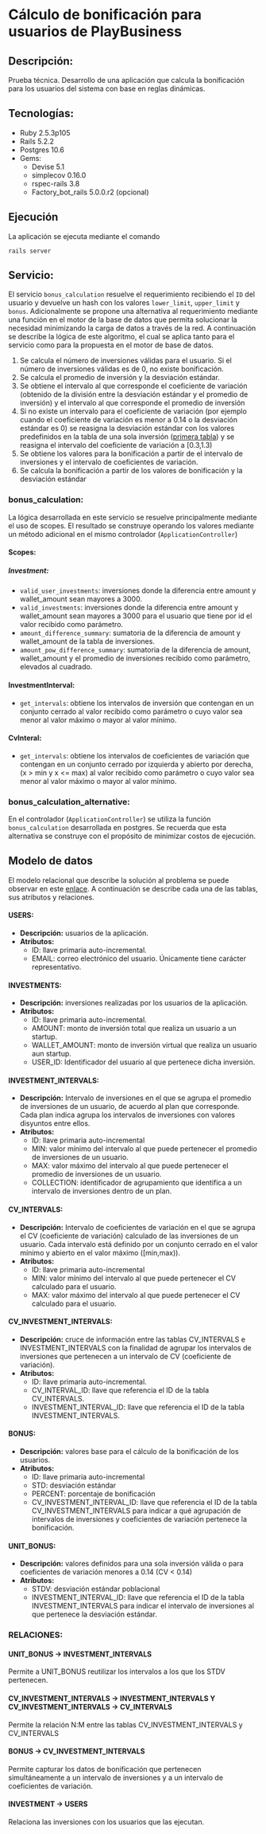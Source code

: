 # Cálculo de bonificación para usuarios de PlayBusiness
## Descripción:
Prueba técnica. Desarrollo de una aplicación que calcula la bonificación para los usuarios del sistema con base en reglas dinámicas.
## Tecnologías:
* Ruby 2.5.3p105
* Rails 5.2.2
* Postgres 10.6
* Gems:
    * Devise 5.1
    * simplecov 0.16.0
    * rspec-rails 3.8
    * Factory_bot_rails 5.0.0.r2 (opcional)
## Ejecución
La aplicación se ejecuta mediante el comando
```
rails server
```
## Servicio:
El servicio `bonus_calculation` resuelve el requerimiento recibiendo el `ID` del usuario y devuelve un hash con los valores `lower_limit`, `upper_limit` y `bonus`. Adicionalmente se propone una alternativa al requerimiento mediante una función en el motor de la base de datos que permita solucionar la necesidad minimizando la carga de datos a través de la red. A continuación se describe la lógica de este algoritmo, el cual se aplica tanto para el servicio como para la propuesta en el motor de base de datos.
1. Se calcula el número de inversiones válidas para el usuario. Si el número de inversiones válidas es de 0, no existe bonificación.
2. Se calcula el promedio de inversión y la desviación estándar.
3. Se obtiene el intervalo al que corresponde el coeficiente de variación (obtenido de la división entre la desviación estándar y el promedio de inversión) y el intervalo al que corresponde el promedio de inversión
4. Si no existe un intervalo para el coeficiente de variación (por ejemplo cuando el coeficiente de variación es menor a 0.14 o la  desviación estándar es 0) se reasigna la desviación estándar con los valores predefinidos en la tabla de una sola inversión ([primera tabla](https://docs.google.com/spreadsheets/d/1xGovhmmAhFAbkWAhlaULOZk5QNJoEceSsS4BAal_S2U/edit)) y se reasigna el intervalo del coeficiente de variación a [0.3,1.3)
5. Se obtiene los valores para la bonificación a partir de el intervalo de inversiones y el intervalo de coeficientes de variación.
6. Se calcula la bonificación a partir de los valores de bonificación y la desviación estándar

### bonus_calculation:
La lógica desarrollada en este servicio se resuelve principalmente mediante el uso de scopes. El resultado se construye operando los valores mediante un método adicional en el mismo controlador (`ApplicationController`)
#### Scopes:
##### Investment:
* `valid_user_investments`: inversiones donde la diferencia entre amount y wallet_amount sean mayores a 3000.
* `valid_investments`: inversiones donde la diferencia entre amount y wallet_amount sean mayores a 3000 para el usuario que tiene por id el valor recibido como parámetro.
* `amount_difference_summary`: sumatoria de la diferencia de amount y wallet_amount de la tabla de inversiones.
* `amount_pow_difference_summary`: sumatoria de la diferencia de amount, wallet_amount y el promedio de inversiones recibido como parámetro, elevados al cuadrado.
#### InvestmentInterval:
* `get_intervals`: obtiene los intervalos de inversión que contengan en un conjunto cerrado al valor recibido como parámetro o cuyo valor sea menor al valor máximo o mayor al valor mínimo.
#### CvInteral:
* `get_intervals`: obtiene los intervalos de coeficientes de variación que contengan en un conjunto cerrado por izquierda y abierto por derecha, (x > min y x <= max) al valor recibido como parámetro o cuyo valor sea menor al valor máximo o mayor al valor mínimo.

### bonus_calculation_alternative:
En el controlador (`ApplicationController`) se utiliza la función `bonus_calculation` desarrollada en postgres. Se recuerda que esta alternativa se construye con el propósito de minimizar costos de ejecución.

## Modelo de datos
El modelo relacional que describe la solución al problema se puede observar en este [enlace](https://drive.google.com/file/d/1hKTG_8SAtIJOQH_FTPUcIFsgNN2c1ulm/preview). A continuación se describe cada una de las tablas, sus atributos y relaciones.
#### USERS:
- **Descripción:** usuarios de la aplicación.
- **Atributos:**
  - ID: llave primaria auto-incremental.
  - EMAIL: correo electrónico del usuario. Únicamente tiene carácter representativo.
#### INVESTMENTS:
- **Descripción:** inversiones realizadas por los usuarios de la aplicación.
- **Atributos:**
  - ID: llave primaria auto-incremental.
  - AMOUNT: monto de inversión total que realiza un usuario a un startup.
  - WALLET_AMOUNT: monto de inversión virtual que realiza un usuario aun startup.
  - USER_ID: Identificador del usuario al que pertenece dicha inversión.
#### INVESTMENT_INTERVALS:
- **Descripción:** Intervalo de inversiones en el que se agrupa el promedio de inversiones de un usuario, de acuerdo al plan que corresponde. Cada plan indica agrupa los intervalos de inversiones con valores disyuntos entre ellos.
- **Atributos:**
  - ID: llave primaria auto-incremental
  - MIN: valor mínimo del intervalo al que puede pertenecer el promedio de inversiones de un usuario.
  - MAX: valor máximo del intervalo al que puede pertenecer el promedio de inversiones de un usuario.
  - COLLECTION: identificador de agrupamiento que identifica a un intervalo de inversiones dentro de un plan.
#### CV_INTERVALS:
- **Descripción:** Intervalo de coeficientes de variación en el que se agrupa el CV (coeficiente de variación) calculado de las inversiones de un usuario. Cada intervalo está definido por un conjunto cerrado en el valor mínimo y abierto en el valor máximo ([min,max)).
- **Atributos:**
  - ID: llave primaria auto-incremental
  - MIN: valor mínimo del intervalo al que puede pertenecer el CV calculado para el usuario.
  - MAX: valor máximo del intervalo al que puede pertenecer el CV calculado para el usuario.
#### CV_INVESTMENT_INTERVALS:
- **Descripción:** cruce de información entre las tablas CV_INTERVALS e INVESTMENT_INTERVALS con la finalidad de agrupar los intervalos de inversiones que pertenecen a un intervalo de CV (coeficiente de variación).
- **Atributos:**
  - ID: llave primaria auto-incremental.
  - CV_INTERVAL_ID: llave que referencia el ID de la tabla CV_INTERVALS.
  - INVESTMENT_INTERVAL_ID: llave que referencia el ID de la tabla INVESTMENT_INTERVALS.
#### BONUS:
- **Descripción:** valores base para el cálculo de la bonificación de los usuarios.
- **Atributos:**
  - ID: llave primaria auto-incremental
  - STD: desviación estándar
  - PERCENT: porcentaje de bonificación
  - CV_INVESTMENT_INTERVAL_ID: llave que referencia el ID de la tabla CV_INVESTMENT_INTERVALS para indicar a qué agrupación de intervalos de inversiones y coeficientes de variación pertenece la bonificación.
#### UNIT_BONUS:
- **Descripción:** valores definidos para una sola inversión válida o para coeficientes de variación menores a 0.14 (CV < 0.14)
- **Atributos:**
  - STDV: desviación estándar poblacional
  - INVESTMENT_INTERVAL_ID: llave que referencia el ID de la tabla INVESTMENT_INTERVALS para indicar el intervalo de inversiones al que pertenece la desviación estándar.
  
### RELACIONES:
#### UNIT_BONUS -> INVESTMENT_INTERVALS
Permite a UNIT_BONUS reutilizar los intervalos a los que los STDV pertenecen.
#### CV_INVESTMENT_INTERVALS -> INVESTMENT_INTERVALS Y CV_INVESTMENT_INTERVALS -> CV_INTERVALS
Permite la relación N:M entre las tablas CV_INVESTMENT_INTERVALS y CV_INTERVALS
#### BONUS -> CV_INVESTMENT_INTERVALS
Permite capturar los datos de bonificación que pertenecen simultáneamente a un intervalo de inversiones y a un intervalo de coeficientes de variación.
#### INVESTMENT -> USERS
Relaciona las inversiones con los usuarios que las ejecutan.

   
